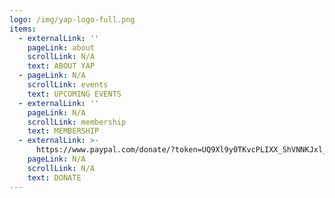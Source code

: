 ```yaml
---
logo: /img/yap-logo-full.png
items:
  - externalLink: ''
    pageLink: about
    scrollLink: N/A
    text: ABOUT YAP
  - pageLink: N/A
    scrollLink: events
    text: UPCOMING EVENTS
  - externalLink: ''
    pageLink: N/A
    scrollLink: membership
    text: MEMBERSHIP
  - externalLink: >-
      https://www.paypal.com/donate/?token=UQ9Xl9y0TKvcPLIXX_ShVNNKJxl_DoVmiUaVPYJys2BvpXAShP9msUD1MdiRhSw4IbOiW0&country.x=US&locale.x=US
    pageLink: N/A
    scrollLink: N/A
    text: DONATE
---
```


